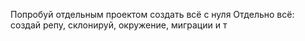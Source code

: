 Попробуй отдельным проектом создать всё с нуля
Отдельно всё: создай репу, склонируй, окружение, миграции и т